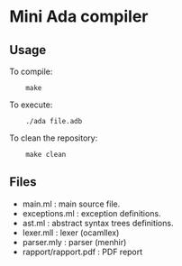 # Mini Ada compiler

## Usage

To compile:

````
	make
````

To execute:

````
	./ada file.adb
````

To clean the repository:

````
	make clean
````

## Files

 - main.ml : main source file.
 - exceptions.ml : exception definitions.
 - ast.ml : abstract syntax trees definitions.
 - lexer.mll : lexer (ocamllex)
 - parser.mly : parser (menhir)
 - rapport/rapport.pdf : PDF report
